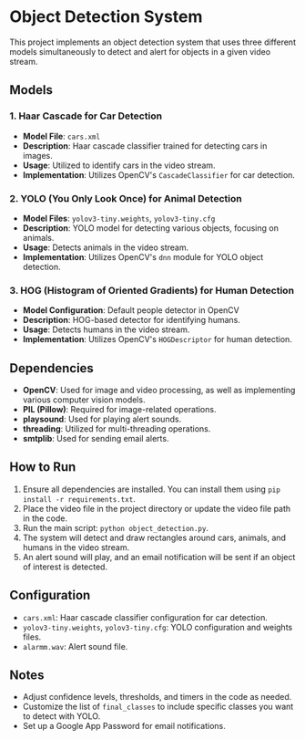 # Object Detection System

This project implements an object detection system that uses three different models simultaneously to detect and alert for objects in a given video stream.

## Models

### 1. Haar Cascade for Car Detection

- **Model File**: `cars.xml`
- **Description**: Haar cascade classifier trained for detecting cars in images.
- **Usage**: Utilized to identify cars in the video stream.
- **Implementation**: Utilizes OpenCV's `CascadeClassifier` for car detection.

### 2. YOLO (You Only Look Once) for Animal Detection

- **Model Files**: `yolov3-tiny.weights`, `yolov3-tiny.cfg`
- **Description**: YOLO model for detecting various objects, focusing on animals.
- **Usage**: Detects animals in the video stream.
- **Implementation**: Utilizes OpenCV's `dnn` module for YOLO object detection.

### 3. HOG (Histogram of Oriented Gradients) for Human Detection

- **Model Configuration**: Default people detector in OpenCV
- **Description**: HOG-based detector for identifying humans.
- **Usage**: Detects humans in the video stream.
- **Implementation**: Utilizes OpenCV's `HOGDescriptor` for human detection.

## Dependencies

- **OpenCV**: Used for image and video processing, as well as implementing various computer vision models.
- **PIL (Pillow)**: Required for image-related operations.
- **playsound**: Used for playing alert sounds.
- **threading**: Utilized for multi-threading operations.
- **smtplib**: Used for sending email alerts.

## How to Run

1. Ensure all dependencies are installed. You can install them using `pip install -r requirements.txt`.
2. Place the video file in the project directory or update the video file path in the code.
3. Run the main script: `python object_detection.py`.
4. The system will detect and draw rectangles around cars, animals, and humans in the video stream.
5. An alert sound will play, and an email notification will be sent if an object of interest is detected.

## Configuration

- `cars.xml`: Haar cascade classifier configuration for car detection.
- `yolov3-tiny.weights`, `yolov3-tiny.cfg`: YOLO configuration and weights files.
- `alarmm.wav`: Alert sound file.

## Notes

- Adjust confidence levels, thresholds, and timers in the code as needed.
- Customize the list of `final_classes` to include specific classes you want to detect with YOLO.
- Set up a Google App Password for email notifications.
